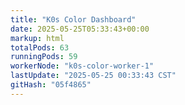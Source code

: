 ```yaml
---
title: "K0s Color Dashboard"
date: 2025-05-25T05:33:43+00:00
markup: html
totalPods: 63
runningPods: 59
workerNode: "k0s-color-worker-1"
lastUpdate: "2025-05-25 00:33:43 CST"
gitHash: "05f4865"
---
```


<!-- This content is dynamically updated by the CronJob -->
<!-- The dashboard UI is rendered by Hugo templates and CSS/JS files -->
